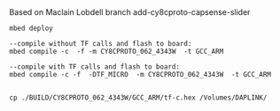 ##
Based on Maclain Lobdell branch
add-cy8cproto-capsense-slider 
```
mbed deploy

--compile without TF calls and flash to board:
mbed compile -c  -f -m CY8CPROTO_062_4343W  -t GCC_ARM

--compile with TF calls and flash to board:
mbed compile -c -f  -DTF_MICRO  -m CY8CPROTO_062_4343W  -t GCC_ARM


cp ./BUILD/CY8CPROTO_062_4343W/GCC_ARM/tf-c.hex /Volumes/DAPLINK/
```
